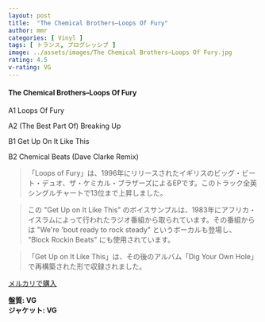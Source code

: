 ```yaml
---
layout: post
title:  "The Chemical Brothers–Loops Of Fury"
author: mmr
categories: [ Vinyl ]
tags: [ トランス, プログレッシブ ]
image: ../assets/images/The Chemical Brothers–Loops Of Fury.jpg
rating: 4.5
v-rating: VG
---
```


#### The Chemical Brothers–Loops Of Fury

A1  Loops Of Fury

A2  (The Best Part Of) Breaking Up

B1  Get Up On It Like This

B2  Chemical Beats (Dave Clarke Remix)

> 「Loops of Fury」は、1996年にリリースされたイギリスのビッグ・ビート・デュオ、ザ・ケミカル・ブラザーズによるEPです。このトラック全英シングルチャートで13位まで上昇しました。

> この "Get Up on It Like This" のボイスサンプルは、1983年にアフリカ・イスラムによって行われたラジオ番組から取られています。その番組からは "We're 'bout ready to rock steady" というボーカルも登場し、 "Block Rockin Beats" にも使用されています。

> 「Get Up on It Like This」は、その後のアルバム「Dig Your Own Hole」で再構築された形で収録されました。


[メルカリで購入](https://jp.mercari.com/item/m27759093508)


<div class="mt-4 mb-4 d-flex align-items-center">
<strong class="mr-1">盤質: VG</strong>
</div>
<div class="mt-4 mb-4 d-flex align-items-center">
<strong class="mr-1">ジャケット: VG</strong>
</div>